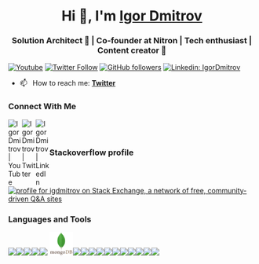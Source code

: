 <h1 align="center"> Hi 👋, I'm <a href="https://www.youtube.com/channel/UCYtyA21O420byaEgnZ8rsBw">Igor Dmitrov</a></h1>
<h3 align="center">Solution Architect 🚀 | Co-founder at Nitron | Tech enthusiast | Content creator 🌟</h3>

[![Youtube](https://img.shields.io/static/v1?label=IgorDmitrov&message=Subscribe&logo=YouTube&color=FF0000&style=for-the-badge)][youtube]
[![Twitter Follow](https://img.shields.io/twitter/follow/igdmitrov?color=1DA1F2&label=Followers&logo=twitter&style=for-the-badge)][twitter]
[![GitHub followers](https://img.shields.io/github/followers/igdmitrov?logo=GitHub&style=for-the-badge)][github]
[![Linkedin: IgorDmitrov](https://img.shields.io/badge/-CONNECT-blue?style=for-the-badge&logo=Linkedin&link=https://www.linkedin.com/in/igor-dmitrov-81a96622b/)][linkedin]

- 📫 &ensp;How to reach me: [**Twitter**][twitter]

### Connect With Me

[<img align="left" alt="Igor Dmitrov | YouTube" width="28px" src="https://upload.wikimedia.org/wikipedia/commons/thumb/0/09/YouTube_full-color_icon_%282017%29.svg/640px-YouTube_full-color_icon_%282017%29.svg.png" />][youtube]
[<img align="left" alt="Igor Dmitrov | Twitter" width="28px" src="https://upload.wikimedia.org/wikipedia/commons/thumb/4/4f/Twitter-logo.svg/934px-Twitter-logo.svg.png" />][twitter]
[<img align="left" alt="Igor Dmitrov | LinkedIn" width="28px" src="https://cdn-icons-png.flaticon.com/512/174/174857.png" />][linkedin]

<br />
<br />

### Stackoverflow profile
<a href="https://stackexchange.com/users/3398925"><img src="https://stackexchange.com/users/flair/3398925.png" width="208" height="58" alt="profile for igdmitrov on Stack Exchange, a network of free, community-driven Q&amp;A sites" title="profile for igdmitrov on Stack Exchange, a network of free, community-driven Q&amp;A sites"></a>

### Languages and Tools

<img src="https://img.icons8.com/color/48/000000/dynamics-365.png"/><img src="https://img.icons8.com/color/48/000000/sql.png"/><img src="https://img.icons8.com/color/48/000000/microsoft-sql-server.png"/><img src="https://img.icons8.com/color/48/000000/postgreesql.png"/><img src="https://img.icons8.com/fluent/50/000000/mysql-logo.png"/>
<img src="https://raw.githubusercontent.com/devicons/devicon/master/icons/mongodb/mongodb-original-wordmark.svg" alt="mongodb" width="48" height="48"/><img src="https://img.icons8.com/color/48/000000/c-sharp-logo.png"/><img src="https://img.icons8.com/color/48/000000/salesforce.png"/><img src="https://img.icons8.com/color/48/000000/javascript.png"/><img src="https://img.icons8.com/color/48/000000/dart.png"/><img src="https://img.icons8.com/color/48/000000/flutter.png"/><img src="https://img.icons8.com/color/48/000000/html-5.png"/><img src="https://img.icons8.com/color/48/000000/css3.png"/><img src="https://img.icons8.com/color/48/000000/nodejs.png"/><img src="https://img.icons8.com/color/48/000000/firebase.png"/><img src="https://img.icons8.com/color/48/000000/google-cloud.png"/><img src="https://img.icons8.com/color/48/000000/visual-studio-code-2019.png"/>




[twitter]: https://twitter.com/igdmitrov
[youtube]: https://www.youtube.com/channel/UCYtyA21O420byaEgnZ8rsBw?sub_confirmation=1
[linkedin]: https://www.linkedin.com/in/igor-dmitrov-81a96622b/
[github]: https://github.com/igdmitrov
[email]: mailto:igor.dmitrov.business@gmail.com
